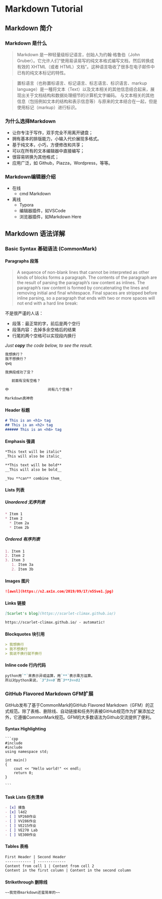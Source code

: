 # Markdown Tutorial

## Markdown 简介

### Markdown 是什么

> Markdown 是一种轻量级标记语言，创始人为约翰·格鲁伯（John Gruber）。它允许人们“使用易读易写的纯文本格式编写文档，然后转换成有效的 XHTML（或者 HTML）文档”。这种语言吸收了很多在电子邮件中已有的纯文本标记的特性。

> 置标语言（也称置标语言、标记语言、标志语言、标识语言、markup language）是一種将文本（Text）以及文本相关的其他信息结合起来，展现出关于文档结构和数据处理细节的计算机文字编码。 与文本相关的其他信息（包括例如文本的结构和表示信息等）与原来的文本结合在一起，但是使用标记（markup）进行标识。

### 为什么选择Markdown

- 让你专注于写作，双手完全不用离开键盘；
- 拥有基本的排版能力，小输入代价展现多格式。
- 基于纯文本，小巧，方便修改和共享；
- 可以在所有的文本编辑器中直接编写；
- 很容易转换为其他格式；
- 应用广泛，如 Github，Piazza，Wordpress，等等。

### Markdown编辑器介绍

- 在线
  - cmd Markdown
- 离线
  - Typora
  - 编辑器插件，如VSCode
  - 浏览器插件，如Markdown Here

## Markdown 语法详解

### Basic Syntax 基础语法 (CommonMark)

#### Paragraphs 段落

> A sequence of non-blank lines that cannot be interpreted as other kinds of blocks forms a paragraph. The contents of the paragraph are the result of parsing the paragraph’s raw content as inlines. The paragraph’s raw content is formed by concatenating the lines and removing initial and final whitespace. Final spaces are stripped before inline parsing, so a paragraph that ends with two or more spaces will not end with a hard line break:

不是很严谨的人话：

- 段落：最正常的字，前后是两个空行
- 段落内容：去掉多余空格后的结果
- 行尾的两个空格可以实现段内换行

_Just **copy** the code below, to see the result._



```markdown
我想换行？  
我不想换行？
qwq

我换段成功了没？

   前面有没有空格？

中                  间有几个空格？

Markdown真神奇
```
#### Header 标题



```markdown
# This is an <h1> tag
## This is an <h2> tag
###### This is an <h6> tag
```

#### Emphasis 强调



```markdown
*This text will be italic*
_This will also be italic_

**This text will be bold**
__This will also be bold__

_You **can** combine them_
```

#### Lists 列表

##### Unordered 无序列表



```markdown
* Item 1
* Item 2
  * Item 2a
  * Item 2b
```

##### Ordered 有序列表



```markdown
1. Item 1
2. Item 2
3. Item 3
   1. Item 3a
   2. Item 3b
```

#### Images 图片



```markdown
![awsl](https://s2.ax1x.com/2019/09/17/n5Sve1.jpg)
```

#### Links 链接



```markdown
[Scarlet's blog](https://scarlet-climax.github.io/)

https://scarlet-climax.github.io/ - automatic!
```

#### Blockquotes 块引用



```markdown
> 我想换行  
> 我不想换行
> 我说不换行就不换行
```


#### Inline code 行内代码



```markdown
python用`^`来表示异或运算，用`**`表示乘方运算。
所以对python来说，`3^3==0`而`3**3==81`
```

### GitHub Flavored Markdown GFM扩展

GitHub发布了基于CommonMark的GitHub Flavored Markdown（GFM）的正式规范。除了表格、删除线、自动链接和任务列表被GitHub规范作为扩展添加之外，它遵循CommonMark规范。GFM的大多数语法为Github交流提供了便利。

#### Syntax Highlighting



<pre><code>```cpp
#include <cstdio>
#include <iostream>
using namespace std;

int main()
{
    cout << "Hello world!" << endl;
    return 0;
}

```</code></pre>

#### Task Lists 任务清单



```markdown
- [x] 摸鱼
- [x] l4d2
- [ ] VP260作业
- [ ] VV286作业
- [ ] VE215作业
- [ ] VE270 Lab
- [ ] VE300作业
```

#### Tables 表格



```markdown
First Header | Second Header
------------ | -------------
Content from cell 1 | Content from cell 2
Content in the first column | Content in the second column
```

#### Strikethrough 删除线



```markdown
~~我觉得markdown还蛮简单的~~
```


